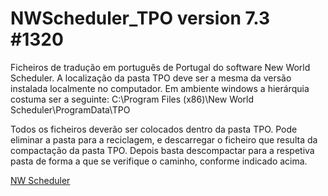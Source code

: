 # NWScheduler_TPO version 7.3 #1320

Ficheiros de tradução em português de Portugal do software New World Scheduler.
A localização da pasta TPO deve ser a mesma da versão instalada localmente no computador. Em ambiente windows a hierárquia costuma ser a seguinte:
C:\Program Files (x86)\New World Scheduler\ProgramData\TPO

Todos os ficheiros deverão ser colocados dentro da pasta TPO. Pode eliminar a pasta para a reciclagem, e descarregar o ficheiro que resulta da compactação da pasta TPO. Depois basta descompactar para a respetiva pasta de forma a que se verifique o caminho, conforme indicado acima.

[NW Scheduler](https://nwscheduler.com/)
